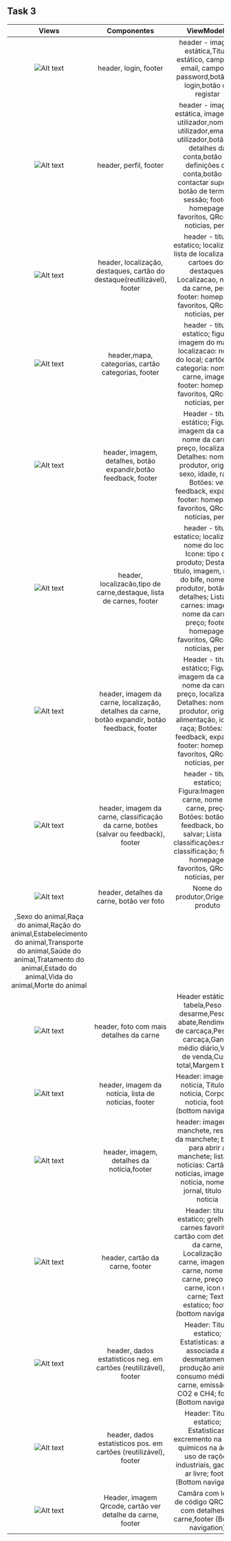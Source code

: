 ## Task 3

|              Views           |           Componentes            |   ViewModels            |       
|:---------------------------------------------------------------------------:|:---------------------------------------------------------------------------:|:---------------------------------------------------------------------------:|
| ![Alt text](../imagemsView/0.png?raw=true "0") | header, login, footer |  header - imagem estática,Titulo estático, campo de email, campo de password,botão de login,botão de registar
| ![Alt text](../imagemsView/8.png?raw=true "8") | header, perfil, footer |  header - imagem estática, imagem de utilizador,nome do utilizador,email do utilizador,botão de detalhes da conta,botão de definições da conta,botão de contactar suporte, botão de terminar sessão; footer: homepage, favoritos, QRcode, noticias, perfil |
| ![Alt text](../imagemsView/1.png?raw=true "1") | header, localização, destaques, cartão do destaque(reutilizável), footer |  header - titulo estatico; localizacao: lista de localizaçoes; cartoes dos destaques: Localizacao, nome da carne, peso; footer: homepage, favoritos, QRcode, noticias, perfil |
| ![Alt text](../imagemsView/2.png?raw=true "2")| header,mapa, categorias, cartão categorias, footer | header - titulo estatico; figura: imagem do mapa; localizacao: nome do local; cartões da categoria: nome da carne, imagem; footer: homepage, favoritos, QRcode, noticias, perfil |
| ![Alt text](../imagemsView/11.png?raw=true "11") | header, imagem, detalhes, botão expandir,botão  feedback, footer | Header - titulo estático; Figura: imagem da carne,  nome da carne, preço, localização; Detalhes: nome do produtor, origem, sexo, idade, raça; Botões: ver feedback, expandir;  footer: homepage, favoritos, QRcode, noticias, perfil |
| ![Alt text](../imagemsView/7.png?raw=true "7") |header, localizacão,tipo de carne,destaque, lista de carnes, footer| header - titulo estatico; localizacao: nome do local; Icone: tipo de produto; Destaque: titulo, imagem, nome do bife, nome do produtor, botão ver detalhes; Lista de carnes: imagem, nome da carne, preço; footer: homepage, favoritos, QRcode, noticias, perfil |
| ![Alt text](../imagemsView/12.png?raw=true "12") | header, imagem da carne, localização, detalhes da carne, botão expandir, botão feedback, footer | Header - titulo estático; Figura: imagem da carne,  nome da carne, preço, localização; Detalhes: nome do produtor, origem, alimentação, idade, raça; Botões: ver feedback, expandir;  footer: homepage, favoritos, QRcode, noticias, perfil |
| ![Alt text](../imagemsView/13.png?raw=true "13") | header, imagem da carne, classificação da carne, botões (salvar ou feedback), footer |  header - titulo estatico; Figura:Imagem da carne, nome da carne, preço; Botões: botão ver feedback, botão salvar; Lista de classificações:nome, classificação; footer: homepage, favoritos, QRcode, noticias, perfil |
| ![Alt text](../imagemsView/14.png?raw=true "14") | header, detalhes da carne, botão ver foto |  Nome do produtor,Origem do produto
,Sexo do animal,Raça do animal,Ração do animal,Estabelecimento do animal,Transporte do animal,Saúde do animal,Tratamento do animal,Estado do animal,Vida do animal,Morte do animal |
| ![Alt text](../imagemsView/15.png?raw=true "5") | header, foto com mais detalhes da carne | Header estático da tabela,Peso ao desarme,Peso ao abate,Rendimento de carcaça,Peso da carcaça,Ganho médio diário,Valor de venda,Custo total,Margem bruta |
| ![Alt text](../imagemsView/5.png?raw=true "5") | header, imagem da notícia, lista de noticias, footer |  Header: imagem da noticia, Titulo da noticia, Corpo da noticia, footer (bottom navigation) |
| ![Alt text](../imagemsView/6.png?raw=true "6") | header,  imagem, detalhes da notícia,footer | header: imagem da manchete, resumo da manchete; botão para abrir a manchete; lista de noticias: Cartão de noticias, imagem da noticia, nome do jornal, titulo da noticia |
| ![Alt text](../imagemsView/3.png?raw=true "3") | header, cartão da carne, footer | Header: titulo estatico; grelha de carnes favoritas: cartão com detalhes da carne, Localização da carne, imagem da carne, nome da carne, preço da carne, icon da carne; Texto estatico; footer (bottom navigation) |
| ![Alt text](../imagemsView/9.png?raw=true "9") | header,  dados estatísticos neg. em cartões (reutilizável), footer | Header: Titulo estatico; Estatisticas: area associada ao desmatamento, produção animal, consumo médio de carne, emissão de CO2 e CH4; footer (Bottom navigation) |
| ![Alt text](../imagemsView/10.png?raw=true "10") | header,  dados estatísticos pos. em cartões (reutilizável), footer | Header: Titulo estatico; Estatisticas: excremento na água, químicos na água, uso de rações industriais, gado ao ar livre; footer (Bottom navigation) |
| ![Alt text](../imagemsView/4.png?raw=true "4") | Header, imagem Qrcode, cartão ver detalhe da carne, footer | Camâra com leitor de código QRCartão com detalhes da carne,footer (Bottom navigation) |

